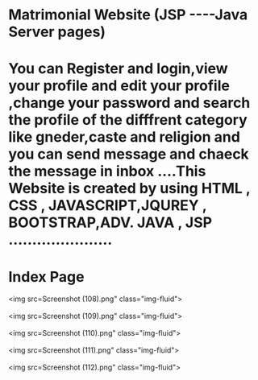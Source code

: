 # Matrimonial Website (JSP ----Java Server pages)
 # You can Register and login,view your profile and edit your profile ,change your password and search the profile of the difffrent category like gneder,caste and religion and you can send message and chaeck the message in inbox ....This Website is created by using HTML , CSS  , JAVASCRIPT,JQUREY  , BOOTSTRAP,ADV. JAVA , JSP ......................
 
 
 
 
 # Index Page
 <img src=Screenshot (108).png" class="img-fluid"><br><br>
  <img src=Screenshot (109).png" class="img-fluid"><br><br>
 <img src=Screenshot (110).png" class="img-fluid"><br><br>
 <img src=Screenshot (111).png" class="img-fluid"><br><br>
  <img src=Screenshot (112).png" class="img-fluid"><br><br>


